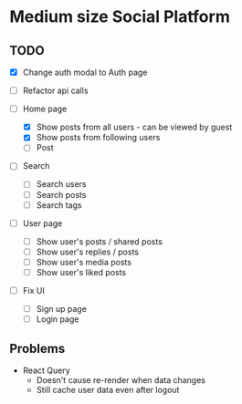 # Medium size Social Platform

## TODO

- [x] Change auth modal to Auth page
- [ ] Refactor api calls

- [ ] Home page

  - [x] Show posts from all users - can be viewed by guest
  - [x] Show posts from following users
  - [ ] Post

- [ ] Search
  - [ ] Search users
  - [ ] Search posts
  - [ ] Search tags
- [ ] User page

  - [ ] Show user's posts / shared posts
  - [ ] Show user's replies / posts
  - [ ] Show user's media posts
  - [ ] Show user's liked posts

- [ ] Fix UI
  - [ ] Sign up page
  - [ ] Login page

## Problems

- React Query
  - Doesn't cause re-render when data changes
  - Still cache user data even after logout
